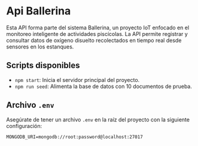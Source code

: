 # Api Ballerina
Esta API forma parte del sistema Ballerina, un proyecto IoT enfocado en el monitoreo inteligente de actividades piscícolas. La API permite registrar y consultar datos de oxígeno disuelto recolectados en tiempo real desde sensores en los estanques.

## Scripts disponibles
- `npm start`: Inicia el servidor principal del proyecto.
- `npm run seed`: Alimenta la base de datos con 10 documentos de prueba.

## Archivo `.env`
Asegúrate de tener un archivo `.env` en la raíz del proyecto con la siguiente configuración:

```env
MONGODB_URI=mongodb://root:password@localhost:27017
```

